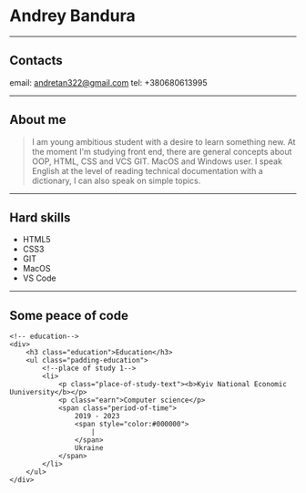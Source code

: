 # Andrey Bandura

---

## Contacts

email: <andretan322@gmail.com>
tel: +380680613995

---

## About me

> I am young ambitious student with a desire to learn something new. At the moment I'm studying front end, there are general concepts about OOP, HTML, CSS and VCS GIT. MacOS and Windows user. I speak English at the level of reading technical documentation with a dictionary, I can also speak on simple topics.

---

## Hard skills

- HTML5
- CSS3
- GIT
- MacOS
- VS Code

---

## Some peace of code

```
<!-- education-->
<div>
    <h3 class="education">Education</h3>
    <ul class="padding-education">
        <!--place of study 1-->
        <li>
            <p class="place-of-study-text"><b>Kyiv National Economic Uuniversity</b></p>
            <p class="earn">Computer science</p>
            <span class="period-of-time">
                2019 - 2023
                <span style="color:#000000">
                    |
                </span>
                Ukraine
            </span>
        </li>
    </ul>
</div>
```
